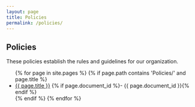 ```yaml
---
layout: page
title: Policies
permalink: /policies/
---
```


## Policies

These policies establish the rules and guidelines for our organization.

<ul class="document-list">
{% for page in site.pages %}
  {% if page.path contains 'Policies/' and page.title %}
    <li>
      <a href="{{ page.url | relative_url }}">{{ page.title }}</a>
      {% if page.document_id %}- {{ page.document_id }}{% endif %}
    </li>
  {% endif %}
{% endfor %}
</ul>
